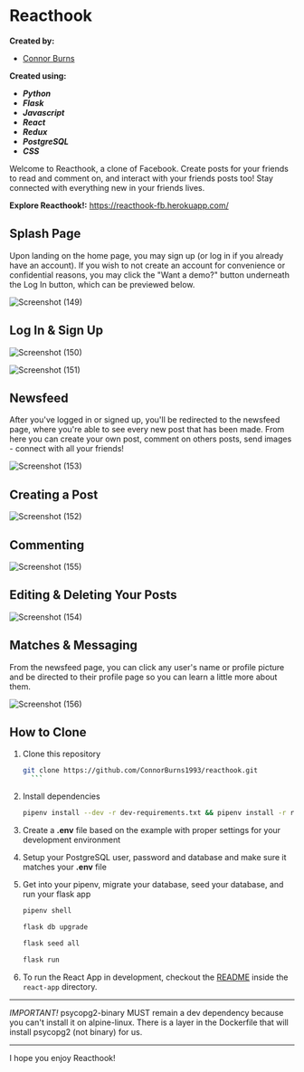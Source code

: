 # Reacthook #

**Created by:** 
- [Connor Burns](https://github.com/ConnorBurns1993) 

**Created using:** 
- ***Python***
- ***Flask***
- ***Javascript***
- ***React***
- ***Redux***
- ***PostgreSQL***
- ***CSS***

Welcome to Reacthook, a clone of Facebook. Create posts for your friends to read and comment on, and interact with your friends posts too! Stay connected with everything new in your friends lives.

**Explore Reacthook!:** https://reacthook-fb.herokuapp.com/

## **Splash Page** ##
Upon landing on the home page, you may sign up (or log in if you already have an account). If you wish to not create an account for convenience or confidential reasons, you may click the "Want a demo?" button underneath the Log In button, which can be previewed below.

![Screenshot (149)](https://user-images.githubusercontent.com/97809578/184635104-72d6785c-4da9-443e-837a-e85283135ea2.png)


## **Log In & Sign Up** ##

![Screenshot (150)](https://user-images.githubusercontent.com/97809578/184635173-23b15f6e-7dc6-47ba-89af-c56898fe7e54.png)

![Screenshot (151)](https://user-images.githubusercontent.com/97809578/184635192-e4754400-5777-4eeb-ac9d-ee53c7476c6c.png)




## **Newsfeed** ##
After you've logged in or signed up, you'll be redirected to the newsfeed page, where you're able to see every new post that has been made. From here you can create your own post, comment on others posts, send images - connect with all your friends!

![Screenshot (153)](https://user-images.githubusercontent.com/97809578/184635545-26e56191-8a7a-44f6-a8f6-8282f553251e.png)



## **Creating a Post** ##
![Screenshot (152)](https://user-images.githubusercontent.com/97809578/184635652-3b0fff8e-a830-44ca-acc2-15e62c35dace.png)


## **Commenting** ##

![Screenshot (155)](https://user-images.githubusercontent.com/97809578/184635832-de9112ad-4908-4c3d-b92d-24e84da4382d.png)

## **Editing & Deleting Your Posts** ##

![Screenshot (154)](https://user-images.githubusercontent.com/97809578/184635910-d9b806cb-56c0-47c1-bcf2-988093b16904.png)

## **Matches & Messaging** ##
From the newsfeed page, you can click any user's name or profile picture and be directed to their profile page so you can learn a little more about them.

![Screenshot (156)](https://user-images.githubusercontent.com/97809578/184636027-e66a67ba-f162-4094-ae6b-03a869c54761.png)

## How to Clone
1. Clone this repository

      ```bash
      git clone https://github.com/ConnorBurns1993/reacthook.git
        ```

2. Install dependencies

      ```bash
      pipenv install --dev -r dev-requirements.txt && pipenv install -r requirements.txt
      ```

3. Create a **.env** file based on the example with proper settings for your
   development environment
   
4. Setup your PostgreSQL user, password and database and make sure it matches your **.env** file

5. Get into your pipenv, migrate your database, seed your database, and run your flask app

   ```bash
   pipenv shell
   ```

   ```bash
   flask db upgrade
   ```

   ```bash
   flask seed all
   ```

   ```bash
   flask run
   ```

6. To run the React App in development, checkout the [README](./react-app/README.md) inside the `react-app` directory.

***


*IMPORTANT!*
   psycopg2-binary MUST remain a dev dependency because you can't install it on alpine-linux.
   There is a layer in the Dockerfile that will install psycopg2 (not binary) for us.
***

I hope you enjoy Reacthook!
